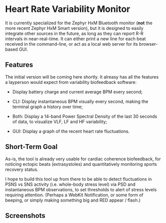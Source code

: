 # Heart Rate Variability Monitor #

It is currently specialized for the Zephyr HxM Bluetooth monitor (**not** the more recent Zephyr HxM Smart version), but it is designed to easily integrate other sources in the future, as long as they can report R-R intervals in near-real-time.  It can either print a new line for each beat received in the command-line, or act as a local web server for its browser-based GUI.

## Features ##

The initial version will be coming here shortly.  It alreasy has all the features a layperson would expect from variability biofeedback software:

  * Display battery charge and current average BPM every second;

  * CLI: Display instantaneous BPM visually every second, making the terminal graph a history over time;

  * Both: Display a 14-band Power Spectral Density of the last 30 seconds of data, to visualize VLF, LF and HF variability;

  * GUI: Display a graph of the recent heart rate fluctuations.

## Short-Term Goal ##

As-is, the tool is already very usable for cardiac coherence biofeedback, for noticing ectopic beats (extrasystoles) and quantitatively monitoring sports recovery status.

I hope to build this tool up from there to be able to detect fluctuations in PSNS vs SNS activity (i.e. whole-body stress level) via PSD and instantaneous BPM observations, to set thresholds to alert of stress levels requiring attention.  (Perhaps a WebKit Notification, or some form of beeping, or simply making something big and RED appear / flash.)

## Screenshots ##

![![](http://wiki.hrv-monitor.googlecode.com/git/hrvmonitor-beta-thumb.png)](http://wiki.hrv-monitor.googlecode.com/git/hrvmonitor-beta.png)
